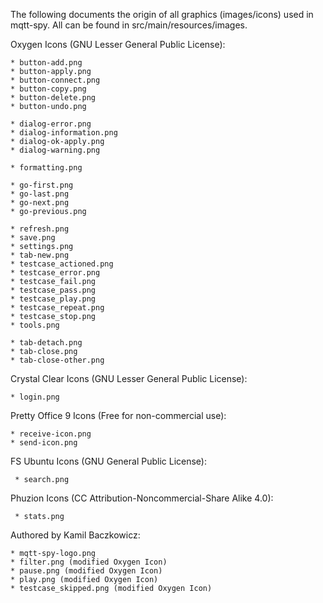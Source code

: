 The following documents the origin of all graphics (images/icons) used in mqtt-spy. All can be found in src/main/resources/images.

Oxygen Icons (GNU Lesser General Public License):

    * button-add.png
    * button-apply.png
    * button-connect.png
    * button-copy.png
    * button-delete.png
    * button-undo.png
    
    * dialog-error.png
    * dialog-information.png  
    * dialog-ok-apply.png
    * dialog-warning.png
    
    * formatting.png
    
    * go-first.png
    * go-last.png
    * go-next.png
    * go-previous.png
    
    * refresh.png
    * save.png
    * settings.png
    * tab-new.png
    * testcase_actioned.png
    * testcase_error.png
    * testcase_fail.png
    * testcase_pass.png
    * testcase_play.png
    * testcase_repeat.png
    * testcase_stop.png
    * tools.png
    
    * tab-detach.png
    * tab-close.png
    * tab-close-other.png
    
Crystal Clear Icons (GNU Lesser General Public License):

    * login.png
    
Pretty Office 9 Icons (Free for non-commercial use):

    * receive-icon.png
    * send-icon.png
     
FS Ubuntu Icons (GNU General Public License):

	 * search.png

Phuzion Icons (CC Attribution-Noncommercial-Share Alike 4.0):
 
 	 * stats.png
     
Authored by Kamil Baczkowicz:

    * mqtt-spy-logo.png
    * filter.png (modified Oxygen Icon)
    * pause.png (modified Oxygen Icon)
    * play.png (modified Oxygen Icon)  
    * testcase_skipped.png (modified Oxygen Icon)
